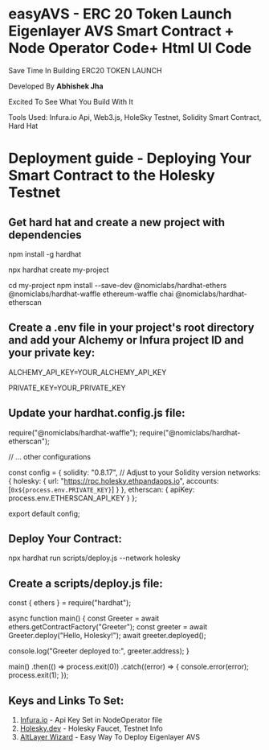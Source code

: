 # easyAVS - ERC 20 Token Launch Eigenlayer AVS Smart Contract + Node Operator Code+ Html UI Code

Save Time In Building ERC20 TOKEN LAUNCH 

Developed By **Abhishek Jha**

Excited To See What You Build With It

Tools Used: Infura.io Api, Web3.js, HoleSky Testnet, Solidity Smart Contract, Hard Hat

# Deployment guide - Deploying Your Smart Contract to the Holesky Testnet

## Get hard hat and create a new project with dependencies
npm install -g hardhat

npx hardhat create my-project

cd my-project
npm install --save-dev @nomiclabs/hardhat-ethers @nomiclabs/hardhat-waffle ethereum-waffle chai @nomiclabs/hardhat-etherscan

## Create a .env file in your project's root directory and add your Alchemy or Infura project ID and your private key:
ALCHEMY_API_KEY=YOUR_ALCHEMY_API_KEY

PRIVATE_KEY=YOUR_PRIVATE_KEY

## Update your hardhat.config.js file:

require("@nomiclabs/hardhat-waffle");
require("@nomiclabs/hardhat-etherscan");

// ... other configurations

const config = {
  solidity: "0.8.17", // Adjust to your Solidity version
  networks: {
    holesky: {
      url: "https://rpc.holesky.ethpandaops.io",
      accounts: [`0x${process.env.PRIVATE_KEY}`]
    }
  },
  etherscan: {
    apiKey: process.env.ETHERSCAN_API_KEY
  }
};

export default config;

## Deploy Your Contract:

npx hardhat run scripts/deploy.js --network holesky

## Create a scripts/deploy.js file:

const { ethers } = require("hardhat");

async function main() {
  const Greeter = await ethers.getContractFactory("Greeter");
  const greeter = await Greeter.deploy("Hello, Holesky!");
  await greeter.deployed();

  console.log("Greeter deployed to:", greeter.address);
}

main()
  .then(() => process.exit(0))
  .catch((error) => {
    console.error(error);
    process.exit(1);
  });

  ## Keys and Links To Set:
  1. [Infura.io](Infura.io) - Api Key Set in NodeOperator file
  2. [Holesky.dev](Holesky.dev) - Holesky Faucet, Testnet Info
  3. [AltLayer Wizard](https://wizard.altlayer.io/avs) - Easy Way To Deploy Eigenlayer AVS 
